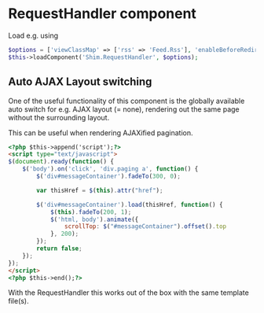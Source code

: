# RequestHandler component

Load e.g. using
```php
$options = ['viewClassMap' => ['rss' => 'Feed.Rss'], 'enableBeforeRedirect' => false];
$this->loadComponent('Shim.RequestHandler', $options);
```

## Auto AJAX Layout switching
One of the useful functionality of this component is the globally available auto switch for e.g. AJAX
layout (= none), rendering out the same page without the surrounding layout.

This can be useful when rendering AJAXified pagination.
```html
<?php $this->append('script');?>
<script type="text/javascript">
$(document).ready(function() {
	$('body').on('click', 'div.paging a', function() {
		$('div#messageContainer').fadeTo(300, 0);

		var thisHref = $(this).attr("href");

		$('div#messageContainer').load(thisHref, function() {
			$(this).fadeTo(200, 1);
			$('html, body').animate({
				scrollTop: $("#messageContainer").offset().top
			}, 200);
		});
		return false;
	});
});
</script>
<?php $this->end();?>
```
With the RequestHandler this works out of the box with the same template file(s).
